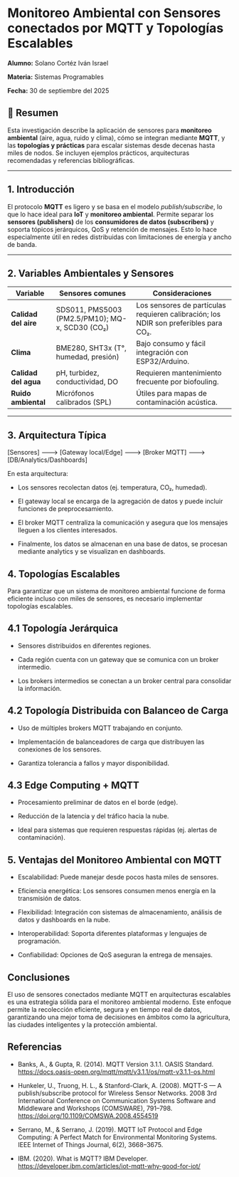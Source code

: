 # Monitoreo Ambiental con Sensores conectados por MQTT y Topologías Escalables

**Alumno:** Solano Cortéz Iván Israel

**Materia:** Sistemas Programables

**Fecha:** 30 de septiembre del 2025


## 📌 Resumen
Esta investigación describe la aplicación de sensores para **monitoreo ambiental** (aire, agua, ruido y clima), cómo se integran mediante **MQTT**, y las **topologías y prácticas** para escalar sistemas desde decenas hasta miles de nodos. Se incluyen ejemplos prácticos, arquitecturas recomendadas y referencias bibliográficas.

---

## 1. Introducción
El protocolo **MQTT** es ligero y se basa en el modelo *publish/subscribe*, lo que lo hace ideal para **IoT** y **monitoreo ambiental**. Permite separar los **sensores (publishers)** de los **consumidores de datos (subscribers)** y soporta tópicos jerárquicos, QoS y retención de mensajes. Esto lo hace especialmente útil en redes distribuidas con limitaciones de energía y ancho de banda.

---

## 2. Variables Ambientales y Sensores

| Variable              | Sensores comunes                      | Consideraciones |
|-----------------------|----------------------------------------|-----------------|
| **Calidad del aire**  | SDS011, PMS5003 (PM2.5/PM10); MQ-x, SCD30 (CO₂) | Los sensores de partículas requieren calibración; los NDIR son preferibles para CO₂. |
| **Clima**             | BME280, SHT3x (T°, humedad, presión)  | Bajo consumo y fácil integración con ESP32/Arduino. |
| **Calidad del agua**  | pH, turbidez, conductividad, DO        | Requieren mantenimiento frecuente por biofouling. |
| **Ruido ambiental**   | Micrófonos calibrados (SPL)            | Útiles para mapas de contaminación acústica. |

---

## 3. Arquitectura Típica

[Sensores] ---> [Gateway local/Edge] ---> [Broker MQTT] ---> [DB/Analytics/Dashboards]

En esta arquitectura:

* Los sensores recolectan datos (ej. temperatura, CO₂, humedad).

* El gateway local se encarga de la agregación de datos y puede incluir funciones de preprocesamiento.

* El broker MQTT centraliza la comunicación y asegura que los mensajes lleguen a los clientes interesados.

* Finalmente, los datos se almacenan en una base de datos, se procesan mediante analytics y se visualizan en dashboards.

## 4. Topologías Escalables

Para garantizar que un sistema de monitoreo ambiental funcione de forma eficiente incluso con miles de sensores, es necesario implementar topologías escalables.

## 4.1 Topología Jerárquica

* Sensores distribuidos en diferentes regiones.

* Cada región cuenta con un gateway que se comunica con un broker intermedio.

* Los brokers intermedios se conectan a un broker central para consolidar la información.

## 4.2 Topología Distribuida con Balanceo de Carga

* Uso de múltiples brokers MQTT trabajando en conjunto.

* Implementación de balanceadores de carga que distribuyen las conexiones de los sensores.

* Garantiza tolerancia a fallos y mayor disponibilidad.

## 4.3 Edge Computing + MQTT

* Procesamiento preliminar de datos en el borde (edge).

* Reducción de la latencia y del tráfico hacia la nube.

* Ideal para sistemas que requieren respuestas rápidas (ej. alertas de contaminación).

## 5. Ventajas del Monitoreo Ambiental con MQTT

* Escalabilidad: Puede manejar desde pocos hasta miles de sensores.

* Eficiencia energética: Los sensores consumen menos energía en la transmisión de datos.

* Flexibilidad: Integración con sistemas de almacenamiento, análisis de datos y dashboards en la nube.

* Interoperabilidad: Soporta diferentes plataformas y lenguajes de programación.

* Confiabilidad: Opciones de QoS aseguran la entrega de mensajes.

## Conclusiones

El uso de sensores conectados mediante MQTT en arquitecturas escalables es una estrategia sólida para el monitoreo ambiental moderno.
Este enfoque permite la recolección eficiente, segura y en tiempo real de datos, garantizando una mejor toma de decisiones en ámbitos como la agricultura, las ciudades inteligentes y la protección ambiental.

## Referencias

* Banks, A., & Gupta, R. (2014). MQTT Version 3.1.1. OASIS Standard. https://docs.oasis-open.org/mqtt/mqtt/v3.1.1/os/mqtt-v3.1.1-os.html

* Hunkeler, U., Truong, H. L., & Stanford-Clark, A. (2008). MQTT-S — A publish/subscribe protocol for Wireless Sensor Networks. 2008 3rd International Conference on Communication Systems Software and Middleware and Workshops (COMSWARE), 791–798. https://doi.org/10.1109/COMSWA.2008.4554519

* Serrano, M., & Serrano, J. (2019). MQTT IoT Protocol and Edge Computing: A Perfect Match for Environmental Monitoring Systems. IEEE Internet of Things Journal, 6(2), 3668–3675.

* IBM. (2020). What is MQTT? IBM Developer. https://developer.ibm.com/articles/iot-mqtt-why-good-for-iot/
